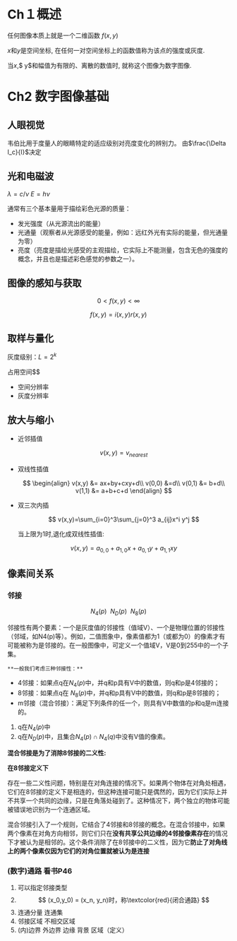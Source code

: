 # Ch１概述

任何图像本质上就是一个二维函数 $f(x,y)$

$x$和$y$是空间坐标,
在任何一对空间坐标上的函数值称为该点的强度或灰度.

当$x$,$ y$和幅值为有限的、离散的数值时, 就称这个图像为数字图像.

# Ch2 数字图像基础

## 人眼视觉

韦伯比用于度量人的眼睛特定的适应级别对亮度变化的辨别力。
由$\frac{\Delta I_c}{I}$决定

## 光和电磁波

$\lambda = c / \nu$
$E=h\nu$

通常有三个基本量用于描绘彩色光源的质量：

* 发光强度（从光源流出的能量）
* 光通量（观察者从光源感受的能量，例如：远红外光有实际的能量，但光通量为零）
* 亮度（亮度是描绘光感受的主观描绘，它实际上不能测量，包含无色的强度的概念，并且也是描述彩色感觉的参数之一）。

## 图像的感知与获取

$$
0<f(x,y)<\infty
$$

$$
f(x,y) = i(x,y)r(x,y)
$$

## 取样与量化

灰度级别：$L = 2^k$

占用空间$$

* 空间分辨率
* 灰度分辨率

## 放大与缩小

* 近邻插值

  $$
  v(x,y)=v_{nearest}
  $$
* 双线性插值

  $$
  \begin{align}
  v(x,y) &= ax+by+cxy+d\\
  v(0,0) &=d\\
  v(0,1) &= b+d\\
  v(1,1) &= a+b+c+d
  \end{align}
  $$
* 双三次内插

  $$
  v(x,y)=\sum_{i=0}^3\sum_{j=0}^3 a_{ij}x^i y^j
  $$

  当上限为1时,退化成双线性插值:

  $$
  v(x,y)=a_{0,0}+a_{1,0}x+a_{0,1}y+a_{1,1}xy
  $$

## 像素间关系

### 邻接

$$
N_4(p)\ \ N_D(p)\ \ N_8(p)
$$

邻接性有两个要素：一个是灰度值的邻接性（值域V）、一个是物理位置的邻接性（邻域，如N4(p)等）。例如，二值图象中，像素值都为1（或都为0）的像素才有可能被称为是邻接的。在一般图像中，可定义一个值域V，V是0到255中的一个子集。


    **一般我们考虑三种邻接性：**

* 4邻接：如果点q在$N_4(p)$中，并q和p具有V中的数值，则q和p是4邻接的；
* 8邻接：如果点q在 $N_8(p)$中，并q和p具有V中的数值，则q和p是8邻接的；
* m邻接（混合邻接）：满足下列条件的任一个，则具有V中数值的p和q是m连接的。

1. q在$N_4(p)$中
2. q在$N_D(p)$中，且集合$N_4(p) \cap N_4(q)$中没有V值的像素。

**混合邻接是为了消除8邻接的二义性:**

**在8邻接定义下**

存在一些二义性问题，特别是在对角连接的情况下。如果两个物体在对角处相遇，它们在8邻接的定义下是相连的，但这种连接可能只是偶然的，因为它们实际上并不共享一个共同的边缘，只是在角落处碰到了。这种情况下，两个独立的物体可能被错误地识别为一个连通区域。

混合邻接引入了一个规则，它结合了4邻接和8邻接的概念。在混合邻接中，如果两个像素在对角方向相邻，则它们只在**没有共享公共边缘的4邻接像素存在**的情况下才被认为是相邻的。这个条件消除了在8邻接中的二义性，因为它**防止了对角线上的两个像素仅因为它们的对角位置就被认为是连接**

### (数字)通路 看书P46

1. 可以指定邻接类型
2. $$
   (x_0,y_0) = (x_n, y_n)时，称\textcolor{red}{闭合通路}
   $$
3. 连通分量 连通集
4. 邻接区域 	不相交区域
5. (内)边界 外边界 边缘 背景 区域（定义）
